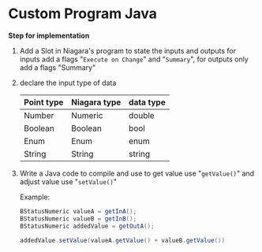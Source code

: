 # Custom Program Java
**Step for implementation**
1. Add a Slot in Niagara's program to state the inputs and outputs
for inputs add a flags "`Execute on Change`" and "`Summary`", for outputs only add a flags "Summary"
2. declare the input type of data
 
    | Point type | Niagara type | data type |
    | ---------- | ------------ | --------- |
    | Number     | Numeric      | double    |
    | Boolean    | Boolean      | bool      |
    | Enum       | Enum         | enum      |
    | String     | String       | string    |

3. Write a Java code to compile and use
   to get value use "`getValue()`" and adjust value use "`setValue()`"
   
   Example:
   ```Java
   BStatusNumeric valueA = getInA();
   BStatusNumeric valueB = getInB();
   BStatusNumeric addedValue = getOutA();

   addedValue.setValue(valueA.getValue() + valueB.getValue())
   ```